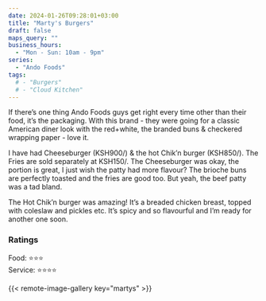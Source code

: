 ```yaml
---
date: 2024-01-26T09:28:01+03:00
title: "Marty's Burgers"
draft: false
maps_query: ""
business_hours:
  - "Mon - Sun: 10am - 9pm"
series:
  - "Ando Foods"
tags:
  # - "Burgers"
  # - "Cloud Kitchen"
---
```


If there’s one thing Ando Foods guys get right every time other than their food, it’s the packaging. With this brand - they were going for a classic American diner look with the red+white, the branded buns & checkered wrapping paper - love it.

I have had Cheeseburger (KSH900/) & the hot Chik’n burger (KSH850/). The Fries are sold separately at KSH150/. The Cheeseburger was okay, the portion is great, I just wish the patty had more flavour? The brioche buns are perfectly toasted and the fries are good too. But yeah, the beef patty was a tad bland.

The Hot Chik’n burger was amazing! It’s a breaded chicken breast, topped with coleslaw and pickles etc. It’s spicy and so flavourful and I’m ready for another one soon.

### Ratings

Food: ⭐️⭐️⭐️<br>
Service: ⭐️⭐️⭐️⭐️<br>

{{< remote-image-gallery key="martys" >}}
